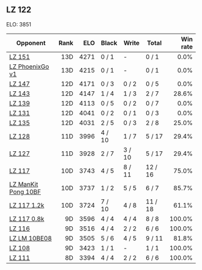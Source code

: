 ## LZ 122 ##

ELO: 3851

Opponent | Rank | ELO | Black | Write | Total | Win rate
---------|-----:|----:|-------|-------|-------|-------:
[LZ 151](LZ%20151.md) | 13D | 4271 | 0 / 1 | - | 0 / 1 | 0.0%
[LZ PhoenixGo v1](LZ%20PhoenixGo%20v1.md) | 13D | 4215 | 0 / 1 | - | 0 / 1 | 0.0%
[LZ 147](LZ%20147.md) | 12D | 4171 | 0 / 3 | 0 / 2 | 0 / 5 | 0.0%
[LZ 143](LZ%20143.md) | 12D | 4147 | 1 / 4 | 1 / 3 | 2 / 7 | 28.6%
[LZ 139](LZ%20139.md) | 12D | 4113 | 0 / 5 | 0 / 2 | 0 / 7 | 0.0%
[LZ 131](LZ%20131.md) | 12D | 4041 | 0 / 2 | 0 / 1 | 0 / 3 | 0.0%
[LZ 135](LZ%20135.md) | 12D | 4031 | 2 / 5 | 0 / 3 | 2 / 8 | 25.0%
[LZ 128](LZ%20128.md) | 11D | 3996 | 4 / 10 | 1 / 7 | 5 / 17 | 29.4%
[LZ 127](LZ%20127.md) | 11D | 3928 | 2 / 7 | 3 / 10 | 5 / 17 | 29.4%
[LZ 117](LZ%20117.md) | 10D | 3743 | 4 / 5 | 8 / 11 | 12 / 16 | 75.0%
[LZ ManKit Pong 10BF](LZ%20ManKit%20Pong%2010BF.md) | 10D | 3737 | 1 / 2 | 5 / 5 | 6 / 7 | 85.7%
[LZ 117 1.2k](LZ%20117%201.2k.md) | 10D | 3724 | 7 / 10 | 4 / 8 | 11 / 18 | 61.1%
[LZ 117 0.8k](LZ%20117%200.8k.md) | 9D | 3596 | 4 / 4 | 4 / 4 | 8 / 8 | 100.0%
[LZ 116](LZ%20116.md) | 9D | 3516 | 4 / 4 | 2 / 2 | 6 / 6 | 100.0%
[LZ LM 10BE08](LZ%20LM%2010BE08.md) | 9D | 3505 | 5 / 6 | 4 / 5 | 9 / 11 | 81.8%
[LZ 108](LZ%20108.md) | 9D | 3423 | 1 / 1 | - | 1 / 1 | 100.0%
[LZ 111](LZ%20111.md) | 8D | 3394 | 4 / 4 | 2 / 2 | 6 / 6 | 100.0%
